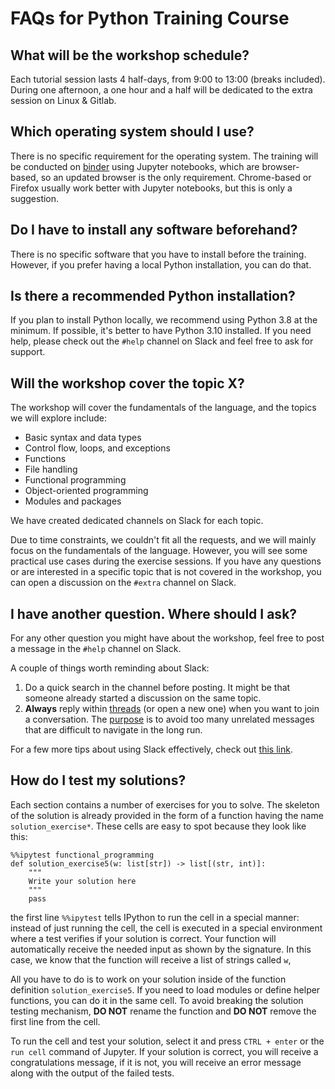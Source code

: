 # FAQs for Python Training Course

## What will be the workshop schedule?

Each tutorial session lasts 4 half-days, from 9:00 to 13:00 (breaks included). During one afternoon, a one hour and a half will be dedicated to the extra session on Linux & Gitlab.

## Which operating system should I use?

There is no specific requirement for the operating system. The training will be conducted on [binder](https://mybinder.org/) using Jupyter notebooks, which are browser-based, so an updated browser is the only requirement. Chrome-based or Firefox usually work better with Jupyter notebooks, but this is only a suggestion.

## Do I have to install any software beforehand?

There is no specific software that you have to install before the training. However, if you prefer having a local Python installation, you can do that.

## Is there a recommended Python installation?

If you plan to install Python locally, we recommend using Python 3.8 at the minimum. If possible, it's better to have Python 3.10 installed. If you need help, please check out the `#help` channel on Slack and feel free to ask for support.

## Will the workshop cover the topic X?

The workshop will cover the fundamentals of the language, and the topics we will explore include:

- Basic syntax and data types
- Control flow, loops, and exceptions
- Functions
- File handling
- Functional programming
- Object-oriented programming
- Modules and packages

We have created dedicated channels on Slack for each topic.

Due to time constraints, we couldn't fit all the requests, and we will mainly focus on the fundamentals of the language. However, you will see some practical use cases during the exercise sessions. If you have any questions or are interested in a specific topic that is not covered in the workshop, you can open a discussion on the `#extra` channel on Slack.

## I have another question. Where should I ask?

For any other question you might have about the workshop, feel free to post a message in the `#help` channel on Slack.

A couple of things worth reminding about Slack:

1. Do a quick search in the channel before posting. It might be that someone already started a discussion on the same topic.
2. **Always** reply within [threads](https://slack.com/help/articles/115000769927-Use-threads-to-organize-discussions-) (or open a new one) when you want to join a conversation. The [purpose](https://slack.com/resources/using-slack/tips-on-how-best-to-use-threaded-messages) is to avoid too many unrelated messages that are difficult to navigate in the long run.

For a few more tips about using Slack effectively, check out [this link](https://slack.com/blog/collaboration/etiquette-tips-in-slack).

## How do I test my solutions?

Each section contains a number of exercises for you to solve. The skeleton of the solution is already provided in the form of a function having the name `solution_exercise*`. These cells are easy to spot because they look like this:

```ipython
%%ipytest functional_programming
def solution_exercise5(w: list[str]) -> list[(str, int)]:
    """
    Write your solution here
    """
    pass

```

the first line `%%ipytest` tells IPython to run the cell in a special manner: instead of just running the cell, the cell is executed in a special environment
where a test verifies if your solution is correct. Your function will automatically receive the needed input as shown by the signature. In this case, we    know that the function will receive a list of strings called `w`,

All you have to do is to work on your solution inside of the function definition `solution_exercise5`. If you need to load modules or define helper functions, you can do it in the same cell.
To avoid breaking the solution testing mechanism, **DO NOT** rename the function and **DO NOT** remove the first line from the cell.

To run the cell and test your solution, select it and press `CTRL + enter` or the `run cell` command of Jupyter. If your solution is correct, you will receive a congratulations message, if it is not, you will receive an error message along with the output of the failed tests.
